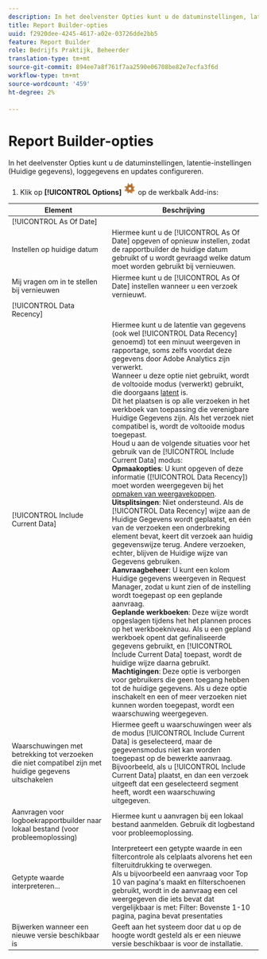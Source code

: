 ```yaml
---
description: In het deelvenster Opties kunt u de datuminstellingen, latentie-instellingen (Huidige gegevens), loggegevens en updates configureren.
title: Report Builder-opties
uuid: f2920dee-4245-4617-a02e-03726dde2bb5
feature: Report Builder
role: Bedrijfs Praktijk, Beheerder
translation-type: tm+mt
source-git-commit: 894ee7a8f761f7aa2590e06708be82e7ecfa3f6d
workflow-type: tm+mt
source-wordcount: '459'
ht-degree: 2%

---
```



# Report Builder-opties

In het deelvenster Opties kunt u de datuminstellingen, latentie-instellingen (Huidige gegevens), loggegevens en updates configureren.

1. Klik op **[!UICONTROL Options]** ![](assets/options_icon.png) op de werkbalk Add-ins:

| Element | Beschrijving |
|--- |--- |
| [!UICONTROL As Of Date] |  |
| Instellen op huidige datum | Hiermee kunt u de [!UICONTROL As Of Date] opgeven of opnieuw instellen, zodat de rapportbuilder de huidige datum gebruikt of u wordt gevraagd welke datum moet worden gebruikt bij vernieuwen. |
| Mij vragen om in te stellen bij vernieuwen | Hiermee kunt u de [!UICONTROL As Of Date] instellen wanneer u een verzoek vernieuwt. |
| [!UICONTROL Data Recency] |  |
| [!UICONTROL Include Current Data] | Hiermee kunt u de latentie van gegevens (ook wel [!UICONTROL Data Recency] genoemd) tot een minuut weergeven in rapportage, soms zelfs voordat deze gegevens door Adobe Analytics zijn verwerkt.<br>Wanneer u deze optie niet gebruikt, wordt de voltooide modus (verwerkt) gebruikt, die doorgaans  [latent](https://docs.adobe.com/content/help/en/analytics/analyze/reports-analytics/current-data.html) is.<br>Dit het plaatsen is op alle verzoeken in het werkboek van toepassing die verenigbare Huidige Gegevens zijn. Als het verzoek niet compatibel is, wordt de voltooide modus toegepast.<br>Houd u aan de volgende situaties voor het gebruik van de  [!UICONTROL Include Current Data] modus:<br>**Opmaakopties**: U kunt opgeven of deze informatie ([!UICONTROL Data Recency]) moet worden weergegeven bij het  [opmaken van weergavekoppen](/help/analyze/report-builder/layout/t-format-display-headers.md).<br>**Uitsplitsingen**: Niet ondersteund. Als de [!UICONTROL Data Recency] wijze aan de Huidige Gegevens wordt geplaatst, en één van de verzoeken een onderbreking element bevat, keert dit verzoek aan huidig gegevenswijze terug. Andere verzoeken, echter, blijven de Huidige wijze van Gegevens gebruiken.<br>**Aanvraagbeheer**: U kunt een kolom Huidige gegevens weergeven in Request Manager, zodat u kunt zien of de instelling wordt toegepast op een geplande aanvraag.<br>**Geplande werkboeken**: Deze wijze wordt opgeslagen tijdens het het plannen proces op het werkboekniveau. Als u een gepland werkboek opent dat gefinaliseerde gegevens gebruikt, en [!UICONTROL Include Current Data] toepast, wordt de huidige wijze daarna gebruikt.<br>**Machtigingen**: Deze optie is verborgen voor gebruikers die geen toegang hebben tot de huidige gegevens.  Als u deze optie inschakelt en een of meer verzoeken niet kunnen worden toegepast, wordt een waarschuwing weergegeven. |
| Waarschuwingen met betrekking tot verzoeken die niet compatibel zijn met huidige gegevens uitschakelen | Hiermee geeft u waarschuwingen weer als de modus [!UICONTROL Include Current Data] is geselecteerd, maar de gegevensmodus niet kan worden toegepast op de bewerkte aanvraag.  Bijvoorbeeld, als u [!UICONTROL Include Current Data] plaatst, en dan een verzoek uitgeeft dat een geselecteerd segment heeft, wordt een waarschuwing uitgegeven. |
| Aanvragen voor logboekrapportbuilder naar lokaal bestand (voor probleemoplossing) | Hiermee kunt u aanvragen bij een lokaal bestand aanmelden. Gebruik dit logbestand voor probleemoplossing. |
| Getypte waarde interpreteren... | Interpreteert een getypte waarde in een filtercontrole als celplaats alvorens het een filteruitdrukking te overwegen.<br>Als u bijvoorbeeld een aanvraag voor Top 10 van pagina&#39;s maakt en filterschoenen gebruikt, wordt in de aanvraag een cel weergegeven die iets bevat dat vergelijkbaar is met: Filter: Bovenste 1-10 pagina, pagina bevat presentaties |
| Bijwerken wanneer een nieuwe versie beschikbaar is | Geeft aan het systeem door dat u op de hoogte wordt gesteld als er een nieuwe versie beschikbaar is voor de installatie. |
